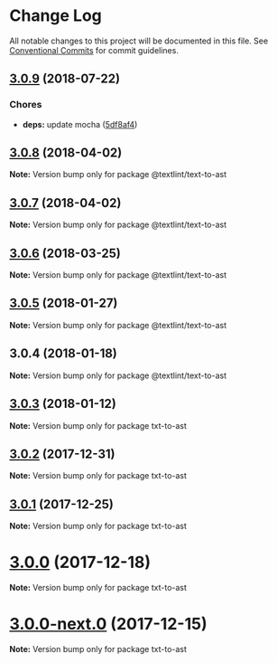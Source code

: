 # Change Log

All notable changes to this project will be documented in this file.
See [Conventional Commits](https://conventionalcommits.org) for commit guidelines.

<a name="3.0.9"></a>
## [3.0.9](https://github.com/textlint/textlint/compare/@textlint/text-to-ast@3.0.8...@textlint/text-to-ast@3.0.9) (2018-07-22)


### Chores

* **deps:** update mocha ([5df8af4](https://github.com/textlint/textlint/commit/5df8af4))




<a name="3.0.8"></a>
## [3.0.8](https://github.com/textlint/textlint/compare/@textlint/text-to-ast@3.0.7...@textlint/text-to-ast@3.0.8) (2018-04-02)




**Note:** Version bump only for package @textlint/text-to-ast

<a name="3.0.7"></a>
## [3.0.7](https://github.com/textlint/textlint/compare/@textlint/text-to-ast@3.0.6...@textlint/text-to-ast@3.0.7) (2018-04-02)




**Note:** Version bump only for package @textlint/text-to-ast

<a name="3.0.6"></a>
## [3.0.6](https://github.com/textlint/textlint/compare/@textlint/text-to-ast@3.0.5...@textlint/text-to-ast@3.0.6) (2018-03-25)




**Note:** Version bump only for package @textlint/text-to-ast

<a name="3.0.5"></a>
## [3.0.5](https://github.com/textlint/textlint/compare/@textlint/text-to-ast@3.0.4...@textlint/text-to-ast@3.0.5) (2018-01-27)




**Note:** Version bump only for package @textlint/text-to-ast

<a name="3.0.4"></a>
## 3.0.4 (2018-01-18)




**Note:** Version bump only for package @textlint/text-to-ast

<a name="3.0.3"></a>
## [3.0.3](https://github.com/textlint/textlint/compare/txt-to-ast@3.0.2...txt-to-ast@3.0.3) (2018-01-12)




**Note:** Version bump only for package txt-to-ast

<a name="3.0.2"></a>
## [3.0.2](https://github.com/textlint/textlint/compare/txt-to-ast@3.0.1...txt-to-ast@3.0.2) (2017-12-31)




**Note:** Version bump only for package txt-to-ast

<a name="3.0.1"></a>
## [3.0.1](https://github.com/textlint/textlint/compare/txt-to-ast@3.0.0...txt-to-ast@3.0.1) (2017-12-25)




**Note:** Version bump only for package txt-to-ast

<a name="3.0.0"></a>
# [3.0.0](https://github.com/textlint/textlint/compare/txt-to-ast@3.0.0-next.0...txt-to-ast@3.0.0) (2017-12-18)




**Note:** Version bump only for package txt-to-ast

<a name="3.0.0-next.0"></a>
# [3.0.0-next.0](https://github.com/textlint/textlint/compare/txt-to-ast@2.0.0...txt-to-ast@3.0.0-next.0) (2017-12-15)




**Note:** Version bump only for package txt-to-ast
